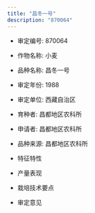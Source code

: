 ```yaml
---
title: "昌冬一号"
description: "870064"
---
```

* 审定编号:  870064

*  作物名称:  小麦

*  品种名称:  昌冬一号

*  审定年份:  1988

*  审定单位:  西藏自治区

* 育种者:  昌都地区农科所

*  申请者:  昌都地区农科所

*  品种来源:  昌都地区农科所

*  特征特性


*  产量表现


*  栽培技术要点


*  审定意见

